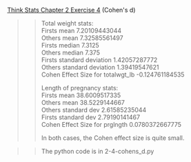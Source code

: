 [Think Stats Chapter 2 Exercise 4](http://greenteapress.com/thinkstats2/html/thinkstats2003.html#toc24) (Cohen's d)


>>   
>> Total weight stats:  
>> Firsts mean 7.20109443044  
>> Others mean 7.32585561497  
>> Firsts median 7.3125  
>> Others median 7.375  
>> Firsts standard deviation 1.42057287772  
>> Others standard deviation 1.39419547621  
>> Cohen Effect Size for totalwgt_lb -0.124761184535  
>>    
>> Length of pregnancy stats:  
>> Firsts mean 38.6009517335  
>> Others mean 38.5229144667  
>> Others standard dev 2.61585235044  
>> Firsts standard dev 2.79190141467  
>> Cohen Effect Size for prglngth 0.0780372667775  
>>   
>> In both cases, the Cohen effect size is quite small.

>>   
>> The python code is in 2-4-cohens_d.py  
>>   